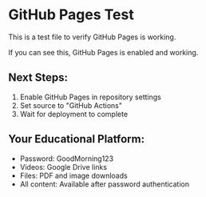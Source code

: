 # GitHub Pages Test

This is a test file to verify GitHub Pages is working.

If you can see this, GitHub Pages is enabled and working.

## Next Steps:

1. Enable GitHub Pages in repository settings
2. Set source to "GitHub Actions"
3. Wait for deployment to complete

## Your Educational Platform:

- Password: GoodMorning123
- Videos: Google Drive links
- Files: PDF and image downloads
- All content: Available after password authentication
